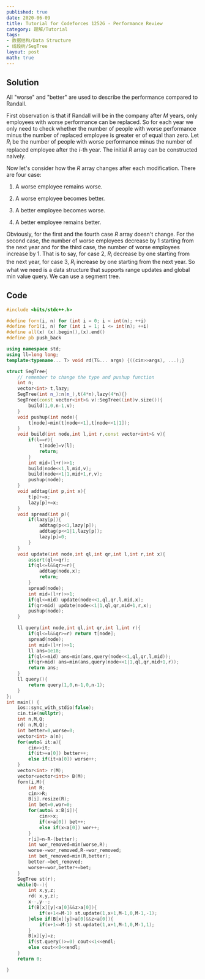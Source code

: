 ```yaml
---
published: true
date: 2020-06-09
title: Tutorial for Codeforces 1252G - Performance Review
category: 题解/Tutorial
tags:
- 数据结构/Data Structure
- 线段树/SegTree
layout: post
math: true
---
```


<!--more-->

## Solution

All "worse" and "better" are used to describe the performance compared to Randall.

First observation is that if Randall will be in the company after $M$ years, only employees with worse performance can be replaced. So for each year we only need to check whether the number of people with worse performance minus the number of replaced employee is greater er of equal than zero. Let $R_i$ be the number of people with worse performance minus the number of replaced employee after the $i$-th year. The initial $R$ array can be constructed naively.

Now let's consider how the $R$ array changes after each modification. There are four case:

1. A worse employee remains worse.

2. A worse employee becomes better.

3. A better employee becomes worse.

4. A better employee remains better.

Obviously, for the first and the fourth case $R$ array doesn't change. For the second case, the number of worse employees decrease by 1 starting from the next year and for the third case, the number of worse employees increase by 1. That is to say, for case 2, $R_i$ decrease by one starting from the next year, for case 3, $R_i$ increase by one starting from the next year. So what we need is a data structure that supports range updates and global min value query. We can use a segment tree.

## Code
```cpp
#include <bits/stdc++.h>

#define forn(i, n) for (int i = 0; i < int(n); ++i)
#define for1(i, n) for (int i = 1; i <= int(n); ++i)
#define all(x) (x).begin(),(x).end()
#define pb push_back

using namespace std;
using ll=long long;
template<typename... T> void rd(T&... args) {((cin>>args), ...);}

struct SegTree{
    // remember to change the type and pushup function
    int n;
    vector<int> t,lazy;
    SegTree(int n_):n(n_),t(4*n),lazy(4*n){}
    SegTree(const vector<int>& v):SegTree((int)v.size()){
        build(1,0,n-1,v);
    }
    void pushup(int node){
        t[node]=min(t[node<<1],t[node<<1|1]);
    }
    void build(int node,int l,int r,const vector<int>& v){
        if(l==r){
            t[node]=v[l];
            return;
        }
        int mid=(l+r)>>1;
        build(node<<1,l,mid,v);
        build(node<<1|1,mid+1,r,v);
        pushup(node);
    }
    void addtag(int p,int x){
        t[p]+=x;
        lazy[p]+=x;
    }
    void spread(int p){
        if(lazy[p]){
            addtag(p<<1,lazy[p]);
            addtag(p<<1|1,lazy[p]);
            lazy[p]=0;
        }
    }
    void update(int node,int ql,int qr,int l,int r,int x){
        assert(ql<=qr);
        if(ql<=l&&qr>=r){
            addtag(node,x);
            return;
        }
        spread(node);
        int mid=(l+r)>>1;
        if(ql<=mid) update(node<<1,ql,qr,l,mid,x);
        if(qr>mid) update(node<<1|1,ql,qr,mid+1,r,x);
        pushup(node);
    }

    ll query(int node,int ql,int qr,int l,int r){
        if(ql<=l&&qr>=r) return t[node];
        spread(node);
        int mid=(l+r)>>1;
        ll ans=1e18;
        if(ql<=mid) ans=min(ans,query(node<<1,ql,qr,l,mid));
        if(qr>mid) ans=min(ans,query(node<<1|1,ql,qr,mid+1,r));
        return ans;
    }
    ll query(){
        return query(1,0,n-1,0,n-1);
    }
};
int main() {
    ios::sync_with_stdio(false);
    cin.tie(nullptr);
    int n,M,Q;
    rd( n,M,Q);
    int better=0,worse=0;
    vector<int> a(n);
    for(auto& it:a){
        cin>>it;
        if(it>=a[0]) better++;
        else if(it<a[0]) worse++;
    }
    vector<int> r(M);
    vector<vector<int>> B(M);
    forn(i,M){
        int R;
        cin>>R;
        B[i].resize(R);
        int bet=0,wor=0;
        for(auto& x:B[i]){
            cin>>x;
            if(x>a[0]) bet++;
            else if(x<a[0]) wor++;
        }
        r[i]=n-R-(better);
        int wor_removed=min(worse,R);
        worse-=wor_removed,R-=wor_removed;
        int bet_removed=min(R,better);
        better-=bet_removed;
        worse+=wor,better+=bet;
    }
    SegTree st(r);
    while(Q--){
        int x,y,z;
        rd( x,y,z);
        x--,y--;
        if(B[x][y]<a[0]&&z>a[0]){
            if(x+1<=M-1) st.update(1,x+1,M-1,0,M-1,-1);
        }else if(B[x][y]>a[0]&&z<a[0]){
            if(x+1<=M-1) st.update(1,x+1,M-1,0,M-1,1);
        }
        B[x][y]=z;
        if(st.query()>=0) cout<<1<<endl;
        else cout<<0<<endl;
    }
    return 0;

}
```